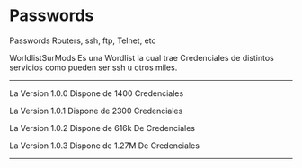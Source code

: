 # Passwords
Passwords Routers, ssh, ftp, Telnet, etc

WorldlistSurMods Es una Wordlist la cual trae Credenciales de distintos servicios como pueden ser ssh u otros miles.

-----------------------------------------------------
La Version 1.0.0 Dispone de 1400 Credenciales

La Version 1.0.1 Dispone de 2300 Credenciales

La Version 1.0.2 Dispone de 616k De Credenciales

La Version 1.0.3 Dispone de 1.27M De Credenciales

-----------------------------------------------------

